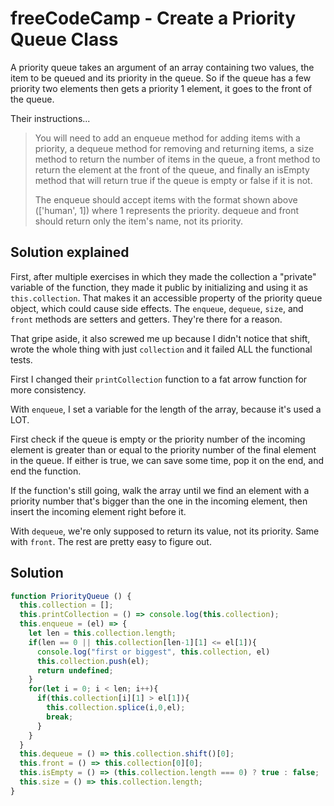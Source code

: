 # freeCodeCamp - Create a Priority Queue Class

A priority queue takes an argument of an array containing two values, the item to be queued and its priority in the queue. So if the queue has a few priority two elements then gets a priority 1 element, it goes to the front of the queue.

Their instructions...
> You will need to add an enqueue method for adding items with a priority, a dequeue method for removing and returning items, a size method to return the number of items in the queue, a front method to return the element at the front of the queue, and finally an isEmpty method that will return true if the queue is empty or false if it is not.
>
> The enqueue should accept items with the format shown above (['human', 1]) where 1 represents the priority. dequeue and front should return only the item's name, not its priority.

## Solution explained

First, after multiple exercises in which they made the collection a "private" variable of the function, they made it public by initializing and using it as `this.collection`. That makes it an accessible property of the priority queue object, which could cause side effects. The `enqueue`, `dequeue`, `size`, and `front` methods are setters and getters. They're there for a reason.

That gripe aside, it also screwed me up because I didn't notice that shift, wrote the whole thing with just `collection` and it failed ALL the functional tests.

First I changed their `printCollection` function to a fat arrow function for more consistency.

With `enqueue`, I set a variable for the length of the array, because it's used a LOT.

First check if the queue is empty or the priority number of the incoming element is greater than or equal to the priority number of the final element in the queue. If either is true, we can save some time, pop it on the end, and end the function.

If the function's still going, walk the array until we find an element with a priority number that's bigger than the one in the incoming element, then insert the incoming element right before it.

With `dequeue`, we're only supposed to return its value, not its priority. Same with `front`. The rest are pretty easy to figure out.

## Solution

```javascript
function PriorityQueue () {
  this.collection = [];
  this.printCollection = () => console.log(this.collection);
  this.enqueue = (el) => {
    let len = this.collection.length;
    if(len == 0 || this.collection[len-1][1] <= el[1]){
      console.log("first or biggest", this.collection, el)
      this.collection.push(el);
      return undefined;
    }
    for(let i = 0; i < len; i++){
      if(this.collection[i][1] > el[1]){
        this.collection.splice(i,0,el);
        break;
      }
    }
  }
  this.dequeue = () => this.collection.shift()[0];
  this.front = () => this.collection[0][0];
  this.isEmpty = () => (this.collection.length === 0) ? true : false;
  this.size = () => this.collection.length;
}
```